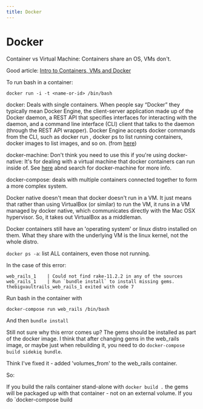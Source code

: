 ```yaml
---
title: Docker
---
```


<h1>Docker</h1>

Container vs Virtual Machine: Containers share an OS, VMs don't.

Good article: [Intro to Containers, VMs and Docker](https://medium.freecodecamp.com/a-beginner-friendly-introduction-to-containers-vms-and-docker-79a9e3e119b#.1tgltv6co)

To run bash in a container:

`docker run -i -t <name-or-id> /bin/bash`

docker: Deals with single containers. When people say “Docker” they typically mean Docker Engine, the client-server application made up of the Docker daemon, a REST API that specifies interfaces for interacting with the daemon, and a command line interface (CLI) client that talks to the daemon (through the REST API wrapper). Docker Engine accepts docker commands from the CLI, such as docker run <image>, docker ps to list running containers, docker images to list images, and so on. (from [here](https://docs.docker.com/machine/overview/))

docker-machine: Don't think you need to use this if you're using docker-native: It's for dealing with a virtual machine that docker containers can run inside of. See [here](https://blog.docker.com/2016/03/docker-for-mac-windows-beta/) abnd search for docker-machine for more info.

docker-compose: deals with multiple containers connected together to form a more complex system.

Docker native doesn't mean that docker doesn't run in a VM. It just means that rather than using VirtualBox (or similar) to run the VM, it runs in a VM managed by docker native, which communicates directly with the Mac OSX hypervisor. So, it takes out VirtualBox as a middleman.

Docker containers still have an 'operating system' or linux distro installed on them. What they share with the underlying VM is the linux kernel, not the whole distro.

`docker ps -a`: list ALL containers, even those not running.

In the case of this error:

```
web_rails_1    | Could not find rake-11.2.2 in any of the sources
web_rails_1    | Run `bundle install` to install missing gems.
thebigvaultrails_web_rails_1 exited with code 7
```
Run bash in the container with

`docker-compose run web_rails /bin/bash`

And then `bundle install`

Still not sure why this error comes up? The gems should be installed as part of the docker image. I think that after changing gems in the web_rails image, or maybe just when rebuilding it, you need to do `docker-compose build sidekiq bundle`.

Think I've fixed it - added 'volumes_from' to the web_rails container.

So:

If you build the rails container stand-alone with `docker build .` the gems will be packaged up with that container - not on an external volume. If you do `docker-compose build



